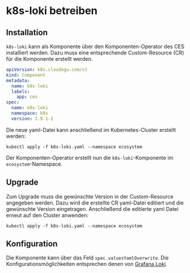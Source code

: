 # k8s-loki betreiben

## Installation

`k8s-loki` kann als Komponente über den Komponenten-Operator des CES installiert werden.
Dazu muss eine entsprechende Custom-Resource (CR) für die Komponente erstellt werden.

```yaml
apiVersion: k8s.cloudogu.com/v1
kind: Component
metadata:
  name: k8s-loki
  labels:
    app: ces
spec:
  name: k8s-loki
  namespace: k8s
  version: 2.9.1-2
```

Die neue yaml-Datei kann anschließend im Kubernetes-Cluster erstellt werden:
```shell
kubectl apply -f k8s-loki.yaml --namespace ecosystem
```

Der Komponenten-Operator erstellt nun die `k8s-loki`-Komponente im `ecosystem`-Namespace.

## Upgrade

Zum Upgrade muss die gewünschte Version in der Custom-Resource angegeben werden.
Dazu wird die erstellte CR yaml-Datei editiert und die gewünschte Version eingetragen. 
Anschließend die editierte yaml Datei erneut auf den Cluster anwenden:
```shell
kubectl apply -f k8s-loki.yaml --namespace ecosystem
```

## Konfiguration

Die Komponente kann über das Feld `spec.valuesYamlOverwrite`. Die Konfigurationsmöglichkeiten entsprechen denen von 
[Grafana Loki](https://grafana.com/docs/loki/latest/setup/install/helm/reference/). 
